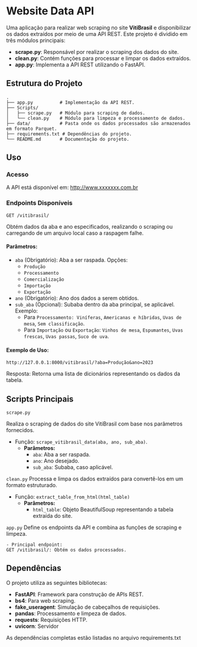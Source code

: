 # Website Data API

Uma aplicação para realizar web scraping no site **VitiBrasil** e disponibilizar os dados extraídos por meio de uma API REST. Este projeto é dividido em três módulos principais:

- **scrape.py**: Responsável por realizar o scraping dos dados do site.
- **clean.py**: Contém funções para processar e limpar os dados extraídos.
- **app.py**: Implementa a API REST utilizando o FastAPI.

## Estrutura do Projeto

```plaintext
.
├── app.py          # Implementação da API REST.
├── Scripts/
│   ├── scrape.py   # Módulo para scraping de dados.
│   └── clean.py    # Módulo para limpeza e processamento de dados.
├── data/           # Pasta onde os dados processados são armazenados em formato Parquet.
├── requirements.txt # Dependências do projeto.
└── README.md       # Documentação do projeto.
```

## Uso
### Acesso

A API está disponível em: http://www.xxxxxxx.com.br

### Endpoints Disponíveis
`GET /vitibrasil/`

Obtém dados da aba e ano especificados, realizando o scraping ou carregando de um arquivo local caso a raspagem falhe.

#### Parâmetros:

- `aba` (Obrigatório): Aba a ser raspada. Opções:
    - `Produção`
    - `Processamento`
    - `Comercialização`
    - `Importação`
    - `Exportação`
- `ano` (Obrigatório): Ano dos dados a serem obtidos.
- `sub_aba` (Opcional): Subaba dentro da aba principal, se aplicável. Exemplo:
    - Para   `Processamento: Viníferas`, `Americanas e híbridas`, `Uvas de mesa`, `Sem classificação`.
    - Para `Importação` ou `Exportação`: `Vinhos de mesa`, `Espumantes`, `Uvas frescas`, `Uvas passas`, `Suco de uva`.

#### Exemplo de Uso:

```
http://127.0.0.1:8000/vitibrasil/?aba=Produção&ano=2023
```
Resposta: Retorna uma lista de dicionários representando os dados da tabela.

## Scripts Principais
`scrape.py`

Realiza o scraping de dados do site VitiBrasil com base nos parâmetros fornecidos.

- Função: `scrape_vitibrasil_data(aba, ano, sub_aba)`.
    - **Parâmetros:**
        - `aba`: Aba a ser raspada.
        - `ano`: Ano desejado.
        - `sub_aba`: Subaba, caso aplicável.

`clean.py`
Processa e limpa os dados extraídos para convertê-los em um formato estruturado.

- Função: `extract_table_from_html(html_table)`
    - **Parâmetros:**
        - `html_table`: Objeto BeautifulSoup representando a tabela extraída do site.

`app.py`
Define os endpoints da API e combina as funções de scraping e limpeza.

    - Principal endpoint:
    GET /vitibrasil/: Obtém os dados processados.

## Dependências
O projeto utiliza as seguintes bibliotecas:

- **FastAPI**: Framework para construção de APIs REST.
- **bs4**: Para web scraping.
- **fake_useragent**: Simulação de cabeçalhos de requisições.
- **pandas**: Processamento e limpeza de dados.
- **requests**: Requisições HTTP.
- **uvicorn**: Servidor

As dependências completas estão listadas no arquivo requirements.txt
